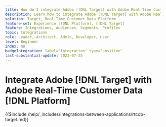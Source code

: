 ```yaml
---
title: How do I integrate Adobe [!DNL Target] with Adobe Real-Time Customer Data [!DNL Platform]?
description: Learn how to integrate Adobe [!DNL Target] with Adobe Real-Time Customer Data [!DNL Platform]. 
solution: Target, Real-Time Customer Data Platform
feature-set: Experience [!DNL Platform], [!DNL Target]
feature: Integrations, Audiences, Segments, Profiles
topic: Integrations
role: Leader, Architect, Admin, Developer, User
level: Beginner
index: no
badgeIntegration: label="Integration" type="positive"
last-substantial-update: 2023-07-25
---
```


# Integrate Adobe [!DNL Target] with Adobe Real-Time Customer Data [!DNL Platform]

{{$include /help/_includes/integrations-between-applications/rtcdp-target.md}}
